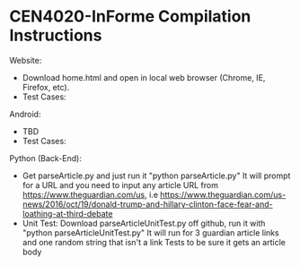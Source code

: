 # CEN4020-InForme Compilation Instructions
Website:
* Download home.html and open in local web browser (Chrome, IE, Firefox, etc).
* Test Cases: 

Android:
* TBD
* Test Cases:

Python (Back-End):
* Get parseArticle.py and just run it "python parseArticle.py"
  It will prompt for a URL and you need to input any article URL
  from https://www.theguardian.com/us, i.e https://www.theguardian.com/us-news/2016/oct/19/donald-trump-and-hillary-clinton-face-fear-and-loathing-at-third-debate
* Unit Test:
   Download parseArticleUnitTest.py off github, run it with "python parseArticleUnitTest.py"
   It will run for 3 guardian article links and one random string that isn't a link
   Tests to be sure it gets an article body
